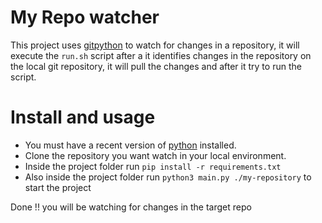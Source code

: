 # My Repo watcher

This project uses [gitpython](https://gitpython.readthedocs.io/en/stable/intro.html) to watch for changes in a repository, it will execute the `run.sh` script after a it identifies changes in the repository on the local git repository, it will pull the changes and after it try to run the script.

# Install and usage
+ You must have a recent version of [python](https://www.python.org/) installed.
+ Clone the repository you want watch in your local environment.
+ Inside the project folder run `pip install -r requirements.txt`
+ Also inside the project folder run `python3 main.py ./my-repository` to start the project

Done !! you will be watching for changes in the target repo
